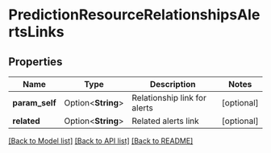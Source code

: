 # PredictionResourceRelationshipsAlertsLinks

## Properties

Name | Type | Description | Notes
------------ | ------------- | ------------- | -------------
**param_self** | Option<**String**> | Relationship link for alerts | [optional]
**related** | Option<**String**> | Related alerts link | [optional]

[[Back to Model list]](../README.md#documentation-for-models) [[Back to API list]](../README.md#documentation-for-api-endpoints) [[Back to README]](../README.md)


